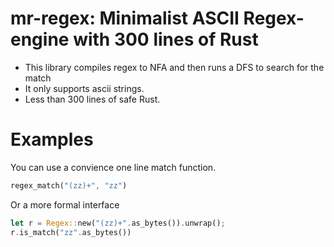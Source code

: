 # mr-regex: Minimalist ASCII Regex-engine with 300 lines of Rust

* This library compiles regex to NFA and then runs a DFS to search for the match
* It only supports ascii strings.
* Less than 300 lines of safe Rust.

# Examples

You can use a convience one line match function.

```rust
regex_match("(zz)+", "zz")
```

Or a more formal interface

```rust
let r = Regex::new("(zz)+".as_bytes()).unwrap();
r.is_match("zz".as_bytes())
```